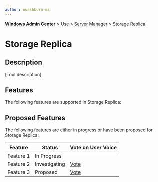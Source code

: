```yaml
---
author: nwashburn-ms
---
```


<b><a href="../../overview.md">Windows Admin Center</a></b> > <a href="../../overview.md">Use</a> > <a href="../manage-servers.md">Server Manager</a> > Storage Replica

# Storage Replica

## Description

[Tool description]

## Features

The following features are supported in Storage Replica:

## Proposed Features

The following features are either in progress or have been proposed for Storage Replica:

|Feature|Status|Vote on User Voice|
|-------|------|------------------|
|Feature 1|In Progress||
|Feature 2|Investigating|[Vote](todo:url)|
|Feature 3|Proposed|[Vote](todo:url)|

